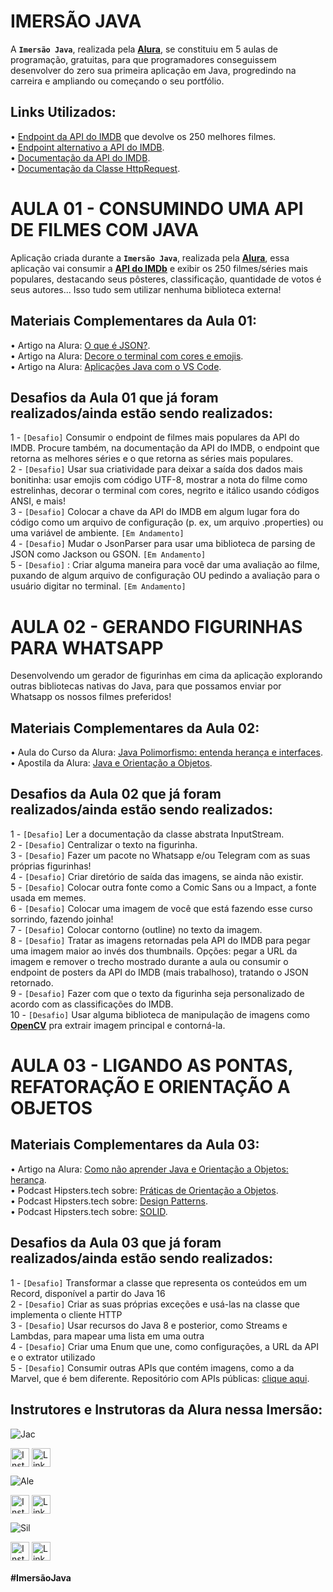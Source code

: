 # IMERSÃO JAVA
A **`Imersão Java`**, realizada pela **[Alura](https://www.alura.com.br/)**, se constituiu em 5 aulas de programação, gratuitas, para que programadores conseguissem desenvolver do zero sua primeira aplicação em Java, progredindo na carreira e ampliando ou começando o seu portfólio.

## Links Utilizados:
• [Endpoint da API do IMDB](https://imdb-api.com/api#Top250Movies-header) que devolve os 250 melhores filmes. <br>
• [Endpoint alternativo a API do IMDB](https://alura-filmes.herokuapp.com/conteudos). <br>
• [Documentação da API do IMDB](https://imdb-api.com/api). <br>
• [Documentação da Classe HttpRequest](https://docs.oracle.com/en/java/javase/17/docs/api/java.net.http/java/net/http/HttpRequest.html). <br>

# AULA 01 - CONSUMINDO UMA API DE FILMES COM JAVA
Aplicação criada durante a **`Imersão Java`**, realizada pela **[Alura](https://www.alura.com.br/)**, essa aplicação vai consumir a **[API do IMDb](https://imdb-api.com/)** e exibir os 250 filmes/séries mais populares, destacando seus pôsteres, classificação, quantidade de votos é seus autores... Isso tudo sem utilizar nenhuma biblioteca externa!

## Materiais Complementares da Aula 01:
• Artigo na Alura: [O que é JSON?](https://www.alura.com.br/artigos/o-que-e-json). <br>
• Artigo na Alura: [Decore o terminal com cores e emojis](https://docs.oracle.com/en/java/javase/17/docs/api/java.net.http/java/net/http/HttpRequest.html). <br>
• Artigo na Alura: [Aplicações Java com o VS Code](https://www.alura.com.br/artigos/desenvolvendo-aplicacoes-java-vs-code). <br>

## Desafios da **Aula 01** que já foram realizados/ainda estão sendo realizados:
1 - `[Desafio]` Consumir o endpoint de filmes mais populares da API do IMDB. Procure também, na documentação da API do IMDB, o endpoint que retorna as melhores séries e o que retorna as séries mais populares.<br>
2 - `[Desafio]` Usar sua criatividade para deixar a saída dos dados mais bonitinha: usar emojis com código UTF-8, mostrar a nota do filme como estrelinhas, decorar o terminal com cores, negrito e itálico usando códigos ANSI, e mais!<br>
3 - `[Desafio]` Colocar a chave da API do IMDB em algum lugar fora do código como um arquivo de configuração (p. ex, um arquivo .properties) ou uma variável de ambiente.  `[Em Andamento]` <br>
4 - `[Desafio]` Mudar o JsonParser para usar uma biblioteca de parsing de JSON como Jackson ou GSON.  `[Em Andamento]` <br>
5 - `[Desafio]` : Criar alguma maneira para você dar uma avaliação ao filme, puxando de algum arquivo de configuração OU pedindo a avaliação para o usuário digitar no terminal.  `[Em Andamento]` <br>

# AULA 02 - GERANDO FIGURINHAS PARA WHATSAPP
 Desenvolvendo um gerador de figurinhas em cima da aplicação explorando outras bibliotecas nativas do Java, para que possamos enviar por Whatsapp os nossos filmes preferidos!

## Materiais Complementares da Aula 02:
• Aula do Curso da Alura: [Java Polimorfismo: entenda herança e interfaces](https://www.alura.com.br/conteudo/java-heranca-interfaces-polimorfismo). <br>
• Apostila da Alura: [Java e Orientação a Objetos](https://www.alura.com.br/apostila-java-orientacao-objetos/apendice-pacote-java-io). <br>

## Desafios da **Aula 02** que já foram realizados/ainda estão sendo realizados:
1 - `[Desafio]` Ler a documentação da classe abstrata InputStream. <br>
2 - `[Desafio]` Centralizar o texto na figurinha. <br>
3 - `[Desafio]` Fazer um pacote no Whatsapp e/ou Telegram com as suas próprias figurinhas! <br>
4 - `[Desafio]` Criar diretório de saída das imagens, se ainda não existir. <br>
5 - `[Desafio]` Colocar outra fonte como a Comic Sans ou a Impact, a fonte usada em memes. <br>
6 - `[Desafio]` Colocar uma imagem de você que está fazendo esse curso sorrindo, fazendo joinha! <br>
7 - `[Desafio]` Colocar contorno (outline) no texto da imagem. <br>
8 - `[Desafio]` Tratar as imagens retornadas pela API do IMDB para pegar uma imagem maior ao invés dos thumbnails. Opções: pegar a URL da imagem e remover o trecho mostrado durante a aula ou consumir o endpoint de posters da API do IMDB (mais trabalhoso), tratando o JSON retornado. <br>
9 - `[Desafio]` Fazer com que o texto da figurinha seja personalizado de acordo com as classificações do IMDB. <br>
10 - `[Desafio]` Usar alguma biblioteca de manipulação de imagens como **[OpenCV](https://github.com/opencv-java)** pra extrair imagem principal e contorná-la. <br>

# AULA 03 - LIGANDO AS PONTAS, REFATORAÇÃO E ORIENTAÇÃO A OBJETOS

## Materiais Complementares da Aula 03:
• Artigo na Alura: [Como não aprender Java e Orientação a Objetos: herança](https://www.alura.com.br/artigos/como-nao-aprender-orientacao-a-objetos-heranca). <br>
• Podcast Hipsters.tech sobre: [Práticas de Orientação a Objetos](https://www.alura.com.br/podcast/praticas-de-orientacao-a-objetos-hipsters-129-a453). <br>
• Podcast Hipsters.tech sobre: [Design Patterns](https://www.alura.com.br/podcast/design-patterns-hipsters-206-a345). <br>
• Podcast Hipsters.tech sobre: [SOLID](https://www.alura.com.br/podcast/solid-codigo-bom-e-bonito-hipsters-ponto-tech-219-a649). <br>

## Desafios da **Aula 03** que já foram realizados/ainda estão sendo realizados:
1 - `[Desafio]` Transformar a classe que representa os conteúdos em um Record, disponível a partir do Java 16 <br>
2 - `[Desafio]` Criar as suas próprias exceções e usá-las na classe que implementa o cliente HTTP <br>
3 - `[Desafio]` Usar recursos do Java 8 e posterior, como Streams e Lambdas, para mapear uma lista em uma outra <br>
4 - `[Desafio]` Criar uma Enum que une, como configurações, a URL da API e o extrator utilizado <br>
5 - `[Desafio]` Consumir outras APIs que contém imagens, como a da Marvel, que é bem diferente. Repositório com APIs públicas: [clique aqui](https://github.com/public-apis/public-apis). <br>

## Instrutores e Instrutoras da Alura nessa Imersão:

![Jac](https://user-images.githubusercontent.com/91500212/179819791-9141102f-57af-4cdc-9557-2cfd2845b033.png)
<p float="center">
<a href="https://www.instagram.com/jacque.tech/" target="_blank"><img src="https://img.shields.io/badge/Instagram-1a1b27?style=for-the-badge&logo=instagram&logoColor=hotpink" align="center" alt="Instagram" height="30"  target="_blank"></a> </div>
  <a href="https://www.linkedin.com/in/jacqueline-r-oliveira/" target="_blank"><img align="center" alt="Linkedin" height="30" src="https://img.shields.io/badge/linkedin-1a1b27.svg?&style=for-the-badge&logo=linkedin&logoColor=blue" target="_blank"></a>
  </div>
  </p>
  
![Ale](https://user-images.githubusercontent.com/91500212/179819849-67a31bcb-4deb-47cd-9eee-2994d94c3d09.png)
<p float="center">
<a href="https://www.instagram.com/aquiles3137/" target="_blank"><img src="https://img.shields.io/badge/Instagram-1a1b27?style=for-the-badge&logo=instagram&logoColor=hotpink" align="center" alt="Instagram" height="30"  target="_blank"></a> </div>
  <a href="https://www.linkedin.com/in/alexandreaquiles/" target="_blank"><img align="center" alt="Linkedin" height="30" src="https://img.shields.io/badge/linkedin-1a1b27.svg?&style=for-the-badge&logo=linkedin&logoColor=blue" target="_blank"></a>
  </div>
  </p>

![Sil](https://user-images.githubusercontent.com/91500212/179819864-2ba034c0-4632-4c2f-b232-a629d1ee48da.png)
<p float="center">
<a href="https://www.instagram.com/paulo_hipster/" target="_blank"><img src="https://img.shields.io/badge/Instagram-1a1b27?style=for-the-badge&logo=instagram&logoColor=hotpink" align="center" alt="Instagram" height="30"  target="_blank"></a> </div>
  <a href="https://www.linkedin.com/in/paulosilveira" target="_blank"><img align="center" alt="Linkedin" height="30" src="https://img.shields.io/badge/linkedin-1a1b27.svg?&style=for-the-badge&logo=linkedin&logoColor=blue" target="_blank"></a>
  </div>
  </p>

#### #ImersãoJava
